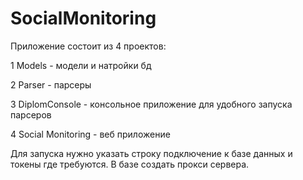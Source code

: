 # SocialMonitoring

Приложение состоит из 4 проектов:

1 Models - модели и натройки бд

2 Parser - парсеры

3 DiplomConsole - консольное приложение для удобного запуска парсеров

4 Social Monitoring - веб приложение

Для запуска нужно указать строку подключение к базе данных и токены где требуются. В базе создать прокси сервера. 
